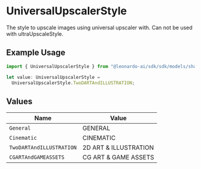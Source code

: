 # UniversalUpscalerStyle

The style to upscale images using universal upscaler with. Can not be used with ultraUpscaleStyle.

## Example Usage

```typescript
import { UniversalUpscalerStyle } from "@leonardo-ai/sdk/sdk/models/shared";

let value: UniversalUpscalerStyle =
  UniversalUpscalerStyle.TwoDARTAndILLUSTRATION;
```

## Values

| Name                     | Value                    |
| ------------------------ | ------------------------ |
| `General`                | GENERAL                  |
| `Cinematic`              | CINEMATIC                |
| `TwoDARTAndILLUSTRATION` | 2D ART & ILLUSTRATION    |
| `CGARTAndGAMEASSETS`     | CG ART & GAME ASSETS     |